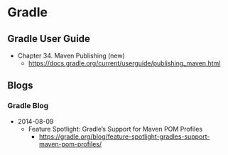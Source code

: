 # Gradle
## Gradle User Guide
* Chapter 34. Maven Publishing (new)
  * https://docs.gradle.org/current/userguide/publishing_maven.html

## Blogs
### Gradle Blog
* 2014-08-09
  * Feature Spotlight: Gradle’s Support for Maven POM Profiles
    * https://gradle.org/blog/feature-spotlight-gradles-support-maven-pom-profiles/
